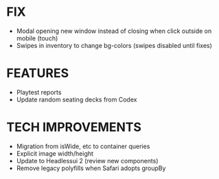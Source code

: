 # FIX
- Modal opening new window instead of closing when click outside on mobile (touch)
- Swipes in inventory to change bg-colors (swipes disabled until fixes)

# FEATURES
- Playtest reports
- Update random seating decks from Codex

# TECH IMPROVEMENTS
- Migration from isWide, etc to container queries
- Explicit image width/height
- Update to Headlessui 2 (review new components)
- Remove legacy polyfills when Safari adopts groupBy
